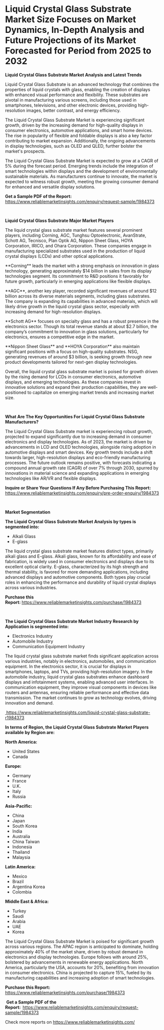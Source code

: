 <p><h1>Liquid Crystal Glass Substrate Market Size Focuses on Market Dynamics, In-Depth Analysis and Future Projections of its Market Forecasted for Period from 2025 to 2032</h1></p><p><strong>Liquid Crystal Glass Substrate Market Analysis and Latest Trends</strong></p>
<p><p>Liquid Crystal Glass Substrate is an advanced technology that combines the properties of liquid crystals with glass, enabling the creation of displays with enhanced visual performance and flexibility. These substrates are pivotal in manufacturing various screens, including those used in smartphones, televisions, and other electronic devices, providing high-resolution images, better contrast, and energy efficiency.</p><p>The Liquid Crystal Glass Substrate Market is experiencing significant growth, driven by the increasing demand for high-quality displays in consumer electronics, automotive applications, and smart home devices. The rise in popularity of flexible and foldable displays is also a key factor contributing to market expansion. Additionally, the ongoing advancements in display technologies, such as OLED and QLED, further bolster the market's prospects.</p><p>The Liquid Crystal Glass Substrate Market is expected to grow at a CAGR of 5% during the forecast period. Emerging trends include the integration of smart technologies within displays and the development of environmentally sustainable materials. As manufacturers continue to innovate, the market is expected to witness robust growth, meeting the growing consumer demand for enhanced and versatile display solutions.</p></p>
<p><strong>Get a Sample PDF of the Report:&nbsp;</strong> <a href="https://www.reliablemarketinsights.com/enquiry/request-sample/1984373?utm_campaign=2129&utm_medium=2&utm_source=Github&utm_content=ia&utm_term=13022025&utm_id=liquid-crystal-glass-substrate">https://www.reliablemarketinsights.com/enquiry/request-sample/1984373</a></p>
<p>&nbsp;</p>
<p><strong>Liquid Crystal Glass Substrate Major Market Players</strong></p>
<p><p>The liquid crystal glass substrate market features several prominent players, including Corning, AGC, Tunghsu Optoelectronic, AvanStrate, Schott AG, Tecnisco, Plan Optik AG, Nippon Sheet Glass, HOYA Corporation, IRICO, and Ohara Corporation. These companies engage in manufacturing specialized substrates used in the production of liquid crystal displays (LCDs) and other optical applications.</p><p>**Corning** leads the market with a strong emphasis on innovation in glass technology, generating approximately $14 billion in sales from its display technologies segment. Its commitment to R&D positions it favorably for future growth, particularly in emerging applications like flexible displays.</p><p>**AGC**, another key player, recorded significant revenues of around $12 billion across its diverse materials segments, including glass substrates. The company is expanding its capabilities in advanced materials, which will likely drive growth in the liquid crystal glass sector, especially with increasing demand for high-resolution displays.</p><p>**Schott AG** focuses on specialty glass and has a robust presence in the electronics sector. Though its total revenue stands at about $2.7 billion, the company’s commitment to innovation in glass solutions, particularly for electronics, ensures a competitive edge in the market.</p><p>**Nippon Sheet Glass** and **HOYA Corporation** also maintain significant positions with a focus on high-quality substrates. NSG, generating revenues of around $3 billion, is seeking growth through new product developments tailored for next-gen display technologies.</p><p>Overall, the liquid crystal glass substrate market is poised for growth driven by the rising demand for LCDs in consumer electronics, automotive displays, and emerging technologies. As these companies invest in innovative solutions and expand their production capabilities, they are well-positioned to capitalize on emerging market trends and increasing market size.</p></p>
<p>&nbsp;</p>
<p><strong>What Are The Key Opportunities For Liquid Crystal Glass Substrate Manufacturers?</strong></p>
<p><p>The Liquid Crystal Glass Substrate market is experiencing robust growth, projected to expand significantly due to increasing demand in consumer electronics and display technologies. As of 2023, the market is driven by advancements in LCD and OLED technologies, alongside rising adoption in automotive displays and smart devices. Key growth trends include a shift towards larger, high-resolution displays and eco-friendly manufacturing processes. The future outlook remains positive, with forecasts indicating a compound annual growth rate (CAGR) of over 7% through 2030, spurred by innovations in material science and expanding applications in emerging technologies like AR/VR and flexible displays.</p></p>
<p><strong>Inquire or Share Your Questions If Any Before Purchasing This Report:</strong> <a href="https://www.reliablemarketinsights.com/enquiry/pre-order-enquiry/1984373?utm_campaign=2129&utm_medium=2&utm_source=Github&utm_content=ia&utm_term=13022025&utm_id=liquid-crystal-glass-substrate">https://www.reliablemarketinsights.com/enquiry/pre-order-enquiry/1984373</a></p>
<p>&nbsp;</p>
<p><strong>Market Segmentation</strong></p>
<p><strong>The Liquid Crystal Glass Substrate Market Analysis by types is segmented into:</strong></p>
<p><ul><li>Alkali Glass</li><li>E-glass</li></ul></p>
<p><p>The liquid crystal glass substrate market features distinct types, primarily alkali glass and E-glass. Alkali glass, known for its affordability and ease of fabrication, is widely used in consumer electronics and displays due to its excellent optical clarity. E-glass, characterized by its high strength and thermal stability, is favored for more demanding applications, including advanced displays and automotive components. Both types play crucial roles in enhancing the performance and durability of liquid crystal displays across various industries.</p></p>
<p><strong>Purchase this Report:&nbsp;</strong><a href="https://www.reliablemarketinsights.com/purchase/1984373?utm_campaign=2129&utm_medium=2&utm_source=Github&utm_content=ia&utm_term=13022025&utm_id=liquid-crystal-glass-substrate">https://www.reliablemarketinsights.com/purchase/1984373</a></p>
<p>&nbsp;</p>
<p><strong>The Liquid Crystal Glass Substrate Market Industry Research by Application is segmented into:</strong></p>
<p><ul><li>Electronics Industry</li><li>Automobile Industry</li><li>Communication Equipment Industry</li></ul></p>
<p><p>The liquid crystal glass substrate market finds significant application across various industries, notably in electronics, automobiles, and communication equipment. In the electronics sector, it is crucial for displays in smartphones, laptops, and TVs, providing high-resolution imagery. In the automobile industry, liquid crystal glass substrates enhance dashboard displays and infotainment systems, enabling advanced user interfaces. In communication equipment, they improve visual components in devices like routers and antennas, ensuring reliable performance and effective data transmission. The market continues to grow as technology evolves, driving innovation and demand.</p></p>
<p><a href="https://www.reliablemarketinsights.com/liquid-crystal-glass-substrate-r1984373?utm_campaign=2129&utm_medium=2&utm_source=Github&utm_content=ia&utm_term=13022025&utm_id=liquid-crystal-glass-substrate">&nbsp;https://www.reliablemarketinsights.com/liquid-crystal-glass-substrate-r1984373</a></p>
<p><strong>In terms of Region, the Liquid Crystal Glass Substrate Market Players available by Region are:</strong></p>
<p>
    <p> <strong> North America: </strong>
        <ul>
            <li>United States</li>
            <li>Canada</li>
        </ul>
        </p> 
    <p> <strong> Europe: </strong>
        <ul>
            <li>Germany</li>
            <li>France</li>
            <li>U.K.</li>
            <li>Italy</li>
            <li>Russia</li>
        </ul>
        </p> 
    <p> <strong> Asia-Pacific: </strong>
        <ul>
            <li>China</li>
            <li>Japan</li>
            <li>South Korea</li>
            <li>India</li>
            <li>Australia</li>
            <li>China Taiwan</li>
            <li>Indonesia</li>
            <li>Thailand</li>
            <li>Malaysia</li>
        </ul>
        </p> 
    <p> <strong> Latin America: </strong>
        <ul>
            <li>Mexico</li>
            <li>Brazil</li>
            <li>Argentina Korea</li>
            <li>Colombia</li>
        </ul>
        </p> 
    <p> <strong> Middle East & Africa: </strong>
        <ul>
            <li>Turkey</li>
            <li>Saudi</li>
            <li>Arabia</li>
            <li>UAE</li>
            <li>Korea</li>
        </ul>
    </p>
    </p>
<p><p>The Liquid Crystal Glass Substrate Market is poised for significant growth across various regions. The APAC region is anticipated to dominate, holding approximately 40% of the market share, driven by robust demand in electronics and display technologies. Europe follows with around 25%, bolstered by advancements in renewable energy applications. North America, particularly the USA, accounts for 20%, benefiting from innovation in consumer electronics. China is projected to capture 15%, fueled by its manufacturing capabilities and increasing adoption of smart technologies.</p></p>
<p><strong>Purchase this Report: </strong><a href="https://www.reliablemarketinsights.com/purchase/1984373?utm_campaign=2129&utm_medium=2&utm_source=Github&utm_content=ia&utm_term=13022025&utm_id=liquid-crystal-glass-substrate">https://www.reliablemarketinsights.com/purchase/1984373</a></p>
<p>&nbsp;<strong>Get a Sample PDF of the Report:&nbsp;&nbsp;</strong><a href="https://www.reliablemarketinsights.com/enquiry/request-sample/1984373?utm_campaign=2129&utm_medium=2&utm_source=Github&utm_content=ia&utm_term=13022025&utm_id=liquid-crystal-glass-substrate">https://www.reliablemarketinsights.com/enquiry/request-sample/1984373</a></p>
<p><strong></strong></p>
<p>Check more reports on <a href="https://www.reliablemarketinsights.com/?utm_campaign=2129&utm_medium=2&utm_source=Github&utm_content=ia&utm_term=13022025&utm_id=liquid-crystal-glass-substrate">https://www.reliablemarketinsights.com/</a></p>